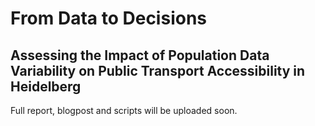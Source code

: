 # From Data to Decisions
## Assessing the Impact of Population Data Variability on Public Transport Accessibility in Heidelberg

Full report, blogpost and scripts will be uploaded soon.
